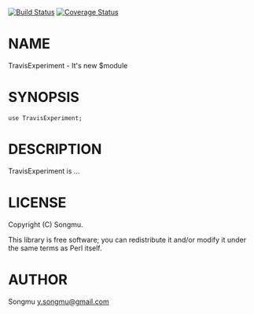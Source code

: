 [![Build Status](https://travis-ci.org/Songmu/TravisExperiment.png?branch=master)](https://travis-ci.org/Songmu/TravisExperiment) [![Coverage Status](https://coveralls.io/repos/Songmu/TravisExperiment/badge.png?branch=master)](https://coveralls.io/r/Songmu/TravisExperiment?branch=master)
# NAME

TravisExperiment - It's new $module

# SYNOPSIS

    use TravisExperiment;

# DESCRIPTION

TravisExperiment is ...

# LICENSE

Copyright (C) Songmu.

This library is free software; you can redistribute it and/or modify
it under the same terms as Perl itself.

# AUTHOR

Songmu <y.songmu@gmail.com>

